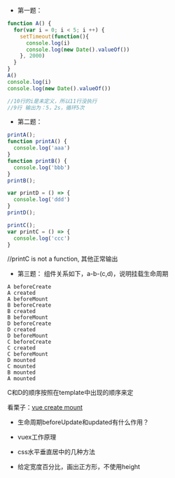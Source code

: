 - 第一题：
```js
function A() {
  for(var i = 0; i < 5; i ++) {
    setTimeout(function(){
      console.log(i)
      console.log(new Date().valueOf())
    }, 2000)
  }
}
A()
console.log(i)
console.log(new Date().valueOf())

//10行的i是未定义，所以11行没执行
//9行 输出为：5，2s，循环5次
```

- 第二题：
```js
printA();
function printA() {
  console.log('aaa')
}
function printB() {
  console.log('bbb')
}
printB();

var printD = () => {
  console.log('ddd')
}
printD();

printC();
var printC = () => {
  console.log('ccc')
}
```
//printC is not a function, 其他正常输出

- 第三题：
组件关系如下，a-b-(c,d)，说明挂载生命周期
```
A beforeCreate
A created
A beforeMount
B beforeCreate
B created
B beforeMount
D beforeCreate
D created
D beforeMount
C beforeCreate
C created
C beforeMount
D mounted
C mounted
B mounted
A mounted
```
C和D的顺序按照在template中出现的顺序来定

看栗子：[vue create mount](https://codepen.io/yj0zhang/pen/KOKyzO)

- 生命周期beforeUpdate和updated有什么作用？

- vuex工作原理

- css水平垂直居中的几种方法

- 给定宽度百分比，画出正方形，不使用height
